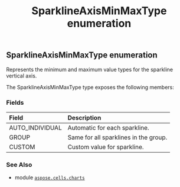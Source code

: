 ﻿---
title: SparklineAxisMinMaxType enumeration
second_title: Aspose.Cells for Python via .NET API References
description: 
type: docs
weight: 610
url: /aspose.cells.charts/sparklineaxisminmaxtype/
is_root: false
---

## SparklineAxisMinMaxType enumeration

Represents the minimum and maximum value types for the sparkline vertical axis.



The SparklineAxisMinMaxType type exposes the following members:

### Fields
| Field | Description |
| :- | :- |
| AUTO_INDIVIDUAL | Automatic for each sparkline. |
| GROUP | Same for all sparklines in the group. |
| CUSTOM | Custom value for sparkline. |



### See Also
* module [`aspose.cells.charts`](..)
